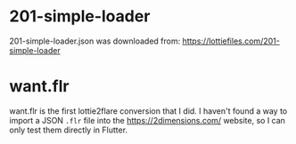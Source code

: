 # 201-simple-loader

201-simple-loader.json was downloaded from:
https://lottiefiles.com/201-simple-loader

# want.flr

want.flr is the first lottie2flare conversion that I did.
I haven't found a way to import a JSON `.flr` file into
the https://2dimensions.com/ website, so I can only test
them directly in Flutter.

